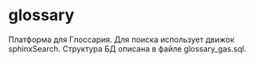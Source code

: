 # glossary
Платформа для Глоссария.
Для поиска использует  движок sphinxSearch.
Структура БД описана в файле glossary_gas.sql.
